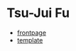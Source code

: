 # Tsu-Jui Fu

+ [frontpage](https://tsujuifu.github.io)
+ [template](https://github.com/jonbarron/website)

